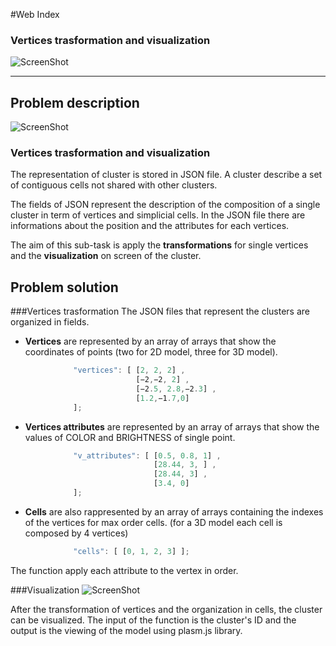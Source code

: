 #Web Index
### Vertices trasformation and visualization
![ScreenShot](https://raw.github.com/cvdlab-bio/webindex/cannaviccio_dev_branch/Cannaviccio/image.png)
- - -
## Problem description
![ScreenShot](https://raw.github.com/cvdlab-bio/webindex/cannaviccio_dev_branch/slide%20final-project/description.png)

### Vertices trasformation and visualization
The representation of cluster is stored in JSON file.
A cluster describe a set of contiguous cells not shared with other clusters.

The fields of JSON represent the description of the composition of a single cluster in term of vertices and simplicial cells.
In the JSON file there are informations about the position and the attributes for each vertices.

The aim of this sub-task is apply the <b>transformations</b> for single vertices and the <b>visualization</b> on screen of the cluster.

## Problem solution

###Vertices trasformation
The JSON files that represent the clusters are organized in fields. 
- <b>Vertices</b> are represented by an array of arrays that show the coordinates of points (two for 2D model, three for 3D model).

```javascript 
              "vertices": [ [2, 2, 2] , 
                            [−2,−2, 2] , 
                            [−2.5, 2.8,−2.3] , 
                            [1.2,−1.7,0] 
              ];
```
- <b>Vertices attributes</b> are represented by an array of arrays that show the values of COLOR and BRIGHTNESS of single point.

```javascript
              "v_attributes": [ [0.5, 0.8, 1] ,
                                [28.44, 3, ] , 
                                [28.44, 3] , 
                                [3.4, 0] 
              ];             
```
- <b>Cells</b> are also rappresented by an array of arrays containing the indexes of the vertices for max order cells.
  (for a 3D model each cell is composed by 4 vertices)

```javascript
              "cells": [ [0, 1, 2, 3] ];
```

The function apply each attribute to the vertex in order.

###Visualization
![ScreenShot](https://raw.github.com/cvdlab-bio/webindex/cannaviccio_dev_branch/Cannaviccio/image2.png)

After the transformation of vertices and the organization in cells, the cluster can be visualized. The input of the function is the cluster's ID and the output is the viewing of the model using plasm.js library.


